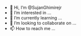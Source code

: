 - 👋 Hi, I’m @SujanGhimirejr
- 👀 I’m interested in ...
- 🌱 I’m currently learning ...
- 💞️ I’m looking to collaborate on ...
- 📫 How to reach me ...

<!---
SujanGhimirejr/SujanGhimirejr is a ✨ special ✨ repository because its `README.md` (this file) appears on your GitHub profile.
You can click the Preview link to take a look at your changes.
--->
